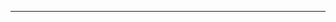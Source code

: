 <!--
CO_OP_TRANSLATOR_METADATA:
{
  "original_hash": "c747db3d4bb981e919b7f3e5a4504269",
  "translation_date": "2025-08-27T13:18:30+00:00",
  "source_file": "04-PracticalSamples/foundrylocal/README.md",
  "language_code": "pl"
}
-->


---

